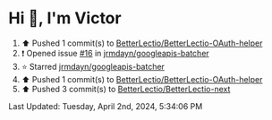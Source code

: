 <h1>Hi 👋, I'm Victor </h1>

<!--RECENT_ACTIVITY:start-->
1. ⬆️ Pushed 1 commit(s) to [BetterLectio/BetterLectio-OAuth-helper](https://github.com/BetterLectio/BetterLectio-OAuth-helper)<br>
2. ❗️ Opened issue [#16](https://github.com/jrmdayn/googleapis-batcher/issues/16) in [jrmdayn/googleapis-batcher](https://github.com/jrmdayn/googleapis-batcher)<br>
3. ⭐ Starred [jrmdayn/googleapis-batcher](https://github.com/jrmdayn/googleapis-batcher)<br>
4. ⬆️ Pushed 1 commit(s) to [BetterLectio/BetterLectio-OAuth-helper](https://github.com/BetterLectio/BetterLectio-OAuth-helper)<br>
5. ⬆️ Pushed 3 commit(s) to [BetterLectio/BetterLectio-next](https://github.com/BetterLectio/BetterLectio-next)<br>
<!--RECENT_ACTIVITY:end-->

<!--RECENT_ACTIVITY:last_update-->
Last Updated: Tuesday, April 2nd, 2024, 5:34:06 PM
<!--RECENT_ACTIVITY:last_update_end-->
